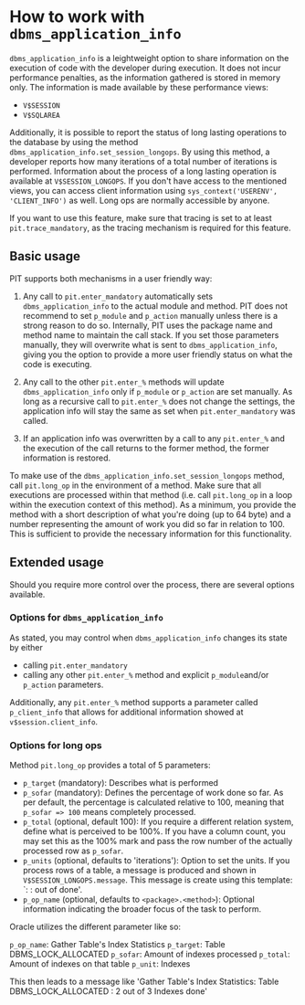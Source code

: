 # How to work with `dbms_application_info`

`dbms_application_info` is a leightweight option to share information on the execution of code with the developer during execution. It does not incur performance penalties, as the information gathered is stored in memory only. The information is made available by these performance views:

- `V$SESSION`
- `V$SQLAREA`

Additionally, it is possible to report the status of long lasting operations to the database by using the method `dbms_application_info.set_session_longops`. By using this method, a developer reports how many iterations of a total number of iterations is performed. Information about the process of a long lasting operation is available at `V$SESSION_LONGOPS`. If you don't have access to the mentioned views, you can access client information using `sys_context('USERENV', 'CLIENT_INFO')`  as well. Long ops are normally accessible by anyone.

If you want to use this feature, make sure that tracing is set to at least `pit.trace_mandatory`, as the tracing mechanism is required for this feature.

## Basic usage
PIT supports both mechanisms in a user friendly way:

1. Any call to `pit.enter_mandatory` automatically sets `dbms_application_info` to the actual module and method. PIT does not recommend to set `p_module` and `p_action` manually unless there is a strong reason to do so. Internally, PIT uses the package name and method name to maintain the call stack. If you set those parameters manually, they will overwrite what is sent to `dbms_application_info`, giving you the option to provide a more user friendly status on what the code is executing.

2. Any call to the other `pit.enter_%` methods will update `dbms_application_info` only if `p_module` or `p_action` are set manually. As long as a recursive call to `pit.enter_%` does not change the settings, the application info will stay the same as set when `pit.enter_mandatory` was called.

3. If an application info was overwritten by a call to any `pit.enter_%` and the execution of the call returns to the former method, the former information is restored.

To make use of the `dbms_application_info.set_session_longops` method, call `pit.long_op` in the environment of a method. Make sure that all executions are processed within that method (i.e. call `pit.long_op` in a loop within the execution context of this method). As a minimum, you provide the method with a short description of what you're doing (up to 64 byte) and a number representing the amount of work you did so far in relation to 100. This is sufficient to provide the necessary information for this functionality.

## Extended usage
Should you require more control over the process, there are several options available.

### Options for `dbms_application_info`
As stated, you may control when `dbms_application_info` changes its state by either

- calling `pit.enter_mandatory`
- calling any other `pit.enter_%` method and explicit `p_module`and/or `p_action` parameters.

Additionally, any `pit.enter_%` method supports a parameter called `p_client_info` that allows for additional information showed at `v$session.client_info`. 

### Options for long ops
Method `pit.long_op` provides a total of 5 parameters:

- `p_target` (mandatory): Describes what is performed
- `p_sofar` (mandatory): Defines the percentage of work done so far. As per default, the percentage is calculated relative to 100, meaning that `p_sofar => 100` means completely processed.
- `p_total` (optional, default 100): If you require a different relation system, define what is perceived to be 100%. If you have a column count, you may set this as the 100% mark and pass the row number of the actually processed row as `p_sofar`.
- `p_units` (optional, defaults to 'iterations'): Option to set the units. If you process rows of a table, a message is produced and shown in `V$SESSION_LONGOPS.message`. This message is create using this template: `<OPNAME>: <TARGET>: <SOFAR> out of <TOTAL> <UNITS> done'.
- `p_op_name` (optional, defaults to `<package>.<method>`): Optional information indicating the broader focus of the task to perform.

Oracle utilizes the different parameter like so:

`p_op_name`: Gather Table's Index Statistics
`p_target`: Table DBMS_LOCK_ALLOCATED
`p_sofar`: Amount of indexes processed
`p_total`: Amount of indexes on that table
`p_unit`: Indexes

This then leads to a message like 'Gather Table's Index Statistics: Table DBMS_LOCK_ALLOCATED : 2 out of 3 Indexes done'
